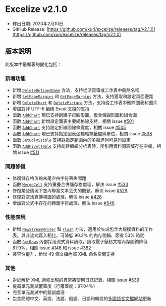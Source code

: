 # Excelize v2.1.0

* 釋出日期: 2020年2月10日
* GitHub Release: [https://github.com/xuri/excelize/releases/tag/v2.1.0](https://github.com/xuri/excelize/releases/tag/v2.1.0)

## 版本說明

此版本中最顯著的變化包括：

### 新增功能

* 新增 [`DeleteDefinedName`](https://pkg.go.dev/github.com/xuri/excelize/v2@v2.1.0#File.DeleteDefinedName) 方法，支持從活頁簿或工作表中刪除名稱
* 新增 [`SetPageMargins`](https://pkg.go.dev/github.com/xuri/excelize/v2@v2.1.0#File.SetPageMargins) 和 [`GetPageMargins`](https://pkg.go.dev/github.com/xuri/excelize/v2@v2.1.0#File.GetPageMargins) 方法，支持獲取和設定頁面邊距
* 新增 [`DeleteChart`](https://pkg.go.dev/github.com/xuri/excelize/v2@v2.1.0#File.DeleteChart) 和 [`DeletePicture`](https://pkg.go.dev/github.com/xuri/excelize/v2@v2.1.0#File.DeletePicture) 方法，支持從工作表中刪除圖表和圖片
* 增加對非 UTF-8 編碼 Excel 文檔的支持
* 函數 [`AddChart`](https://pkg.go.dev/github.com/xuri/excelize/v2@v2.1.0#File.AddChart) 現已支持創建子母圓形圖、復合條圓形圖和組合圖
* 函數 [`AddChart`](https://pkg.go.dev/github.com/xuri/excelize/v2@v2.1.0#File.AddChart) 新增設定圖表主要網格線支持，相關 issue [#501](https://github.com/xuri/excelize/issues/501)
* 函數 [`AddChart`](https://pkg.go.dev/github.com/xuri/excelize/v2@v2.1.0#File.AddChart) 支持設定折線圖線條寬度，相關 issue [#505](https://github.com/xuri/excelize/issues/505)
* 函數 [`AddChart`](https://pkg.go.dev/github.com/xuri/excelize/v2@v2.1.0#File.AddChart) 現已支持指定圖表坐標軸標籤間隔單位，相關 issue [#538](https://github.com/xuri/excelize/issues/538)
* 函數 [`SetColVisible`](https://pkg.go.dev/github.com/xuri/excelize/v2@v2.1.0#File.SetColVisible) 支持對指定範圍內的多欄進列可見列設定
* 函數 [`AddPivotTable`](https://pkg.go.dev/github.com/xuri/excelize/v2@v2.1.0#File.AddPivotTable) 支持創建樞紐分析表時，所引用資料源區域存在空欄，相關 issue [#511](https://github.com/xuri/excelize/issues/511)

### 問題修復

* 修復儲存格值的末尾空白字符丟失問題
* 函數 [`MergeCell`](https://pkg.go.dev/github.com/xuri/excelize/v2@v2.1.0#File.MergeCell) 支持重疊合併儲存格處理，解決 issue [#533](https://github.com/xuri/excelize/issues/533)
* 修復某些情況下空內聯富文本丟失的問題，解決 issue [#529](https://github.com/xuri/excelize/issues/529)
* 修復對空活頁簿視圖的處理，解決 issue [#426](https://github.com/xuri/excelize/issues/426)
* 增加對公式中存在的轉義字符處理，解決 issue [#546](https://github.com/xuri/excelize/issues/546)

### 性能表現

* 新增 [`NewStreamWriter`](https://pkg.go.dev/github.com/xuri/excelize/v2@v2.1.0#File.NewStreamWriter) 和 [`Flush`](https://pkg.go.dev/github.com/xuri/excelize/v2@v2.1.0#StreamWriter.Flush) 方法，適用於生成包含大規模資料的工作表。與非流式寫入相比，可降低 90.2% 的內存開銷、節省 53% 時間
* 函數 [`GetRows`](https://pkg.go.dev/github.com/xuri/excelize/v2@v2.1.0#File.GetRows) 內部採用流式資料讀取，讀取電子錶格文檔內存開銷降低 87.9%，相關 issue [#146](https://github.com/xuri/excelize/issues/146) 和 issue [#382](https://github.com/xuri/excelize/issues/382)
* 兼容性提升，新增 49 個文檔內部 XML 命名空間支持

### 其他

* 對於解析 XML 過程出現的異常將使用日誌記錄，相關 issue [#539](https://github.com/xuri/excelize/issues/539)
* 提高單元測試覆蓋度（行覆蓋度：97.04%）
* 完善單元測試中的錯誤處理
* 包含簡體中文、英語、法語、俄語、日語和韓語的[多國語言文檔網站](https://xuri.me/excelize)更新
